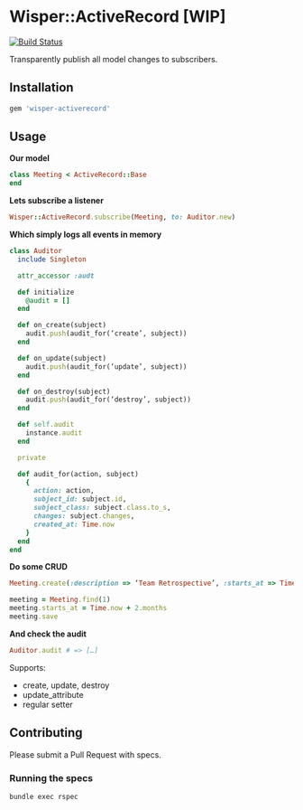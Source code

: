 # Wisper::ActiveRecord [WIP]

[![Build Status](https://travis-ci.org/krisleech/wisper-activerecord.png?branch=master)](https://travis-ci.org/krisleech/wisper-activerecord)

Transparently publish all model changes to subscribers.

## Installation

```ruby
gem 'wisper-activerecord'
```

## Usage

**Our model**

```ruby
class Meeting < ActiveRecord::Base
end
```

**Lets subscribe a listener**

```ruby
Wisper::ActiveRecord.subscribe(Meeting, to: Auditor.new)
```

**Which simply logs all events in memory**

```ruby
class Auditor
  include Singleton

  attr_accessor :audt

  def initialize
    @audit = []
  end

  def on_create(subject)
    audit.push(audit_for(‘create’, subject))
  end

  def on_update(subject)
    audit.push(audit_for(‘update’, subject))
  end

  def on_destroy(subject)
    audit.push(audit_for(‘destroy’, subject))
  end

  def self.audit
    instance.audit
  end

  private

  def audit_for(action, subject)
    {
      action: action,
      subject_id: subject.id,
      subject_class: subject.class.to_s,
      changes: subject.changes,
      created_at: Time.now
    }
  end
end
```

**Do some CRUD**

```ruby
Meeting.create(:description => ‘Team Retrospective’, :starts_at => Time.now + 2.days)

meeting = Meeting.find(1)
meeting.starts_at = Time.now + 2.months
meeting.save
```

**And check the audit**

```ruby
Auditor.audit # => […]
```

Supports:

* create, update, destroy
* update_attribute
* regular setter

## Contributing

Please submit a Pull Request with specs.

### Running the specs

```
bundle exec rspec
```
